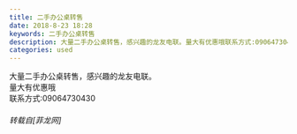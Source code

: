 ```yaml
---
title: 二手办公桌转售
date: 2018-8-23 18:28
keywords: 二手办公桌转售
description: 大量二手办公桌转售，感兴趣的龙友电联。量大有优惠哦联系方式:09064730430
categories: used
---
```

<td class="t_f" id="postmessage_1680241">

大量二手办公桌转售，感兴趣的龙友电联。<br/>
量大有优惠哦<br/>
联系方式:09064730430</td>
###### 转载自[菲龙网]